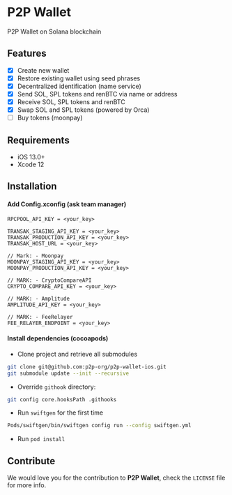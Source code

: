 # P2P Wallet
P2P Wallet on Solana blockchain

## Features

- [x] Create new wallet
- [x] Restore existing wallet using seed phrases
- [x] Decentralized identification (name service)
- [x] Send SOL, SPL tokens and renBTC via name or address
- [x] Receive SOL, SPL tokens and renBTC
- [x] Swap SOL and SPL tokens (powered by Orca)
- [ ] Buy tokens (moonpay)

## Requirements

- iOS 13.0+
- Xcode 12

## Installation

#### Add Config.xconfig (ask team manager)
```
RPCPOOL_API_KEY = <your_key>

TRANSAK_STAGING_API_KEY = <your_key>
TRANSAK_PRODUCTION_API_KEY = <your_key>
TRANSAK_HOST_URL = <your_key>

// Mark: - Moonpay
MOONPAY_STAGING_API_KEY = <your_key>
MOONPAY_PRODUCTION_API_KEY = <your_key>

// MARK: - CryptoCompareAPI
CRYPTO_COMPARE_API_KEY = <your_key>

// MARK: - Amplitude
AMPLITUDE_API_KEY = <your_key>

// MARK: - FeeRelayer
FEE_RELAYER_ENDPOINT = <your_key>
```

#### Install dependencies (cocoapods)
- Clone project and retrieve all submodules
```zsh
git clone git@github.com:p2p-org/p2p-wallet-ios.git
git submodule update --init --recursive
```
- Override `githook` directory:
```zsh
git config core.hooksPath .githooks
```
- Run `swiftgen` for the first time
```zsh
Pods/swiftgen/bin/swiftgen config run --config swiftgen.yml
```
- Run `pod install`

## Contribute

We would love you for the contribution to **P2P Wallet**, check the ``LICENSE`` file for more info.

